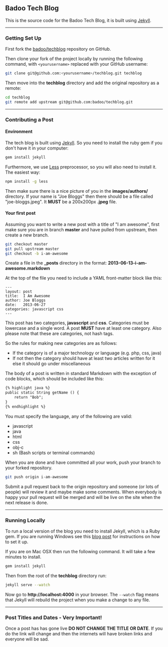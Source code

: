 ## Badoo Tech Blog

This is the source code for the Badoo Tech Blog, it is built using [Jekyll](http://jekyllrb.com/).

***

### Getting Set Up

First fork the [badoo/techblog](https://github.com/badoo/techblog) repository on GitHub.

Then clone your fork of the project locally by running the following command, with `<yourusername>` replaced with your GitHub username:
```sh
git clone git@github.com:<yourusername>/techblog.git techblog
```

Then move into the **techblog** directory and add the original repository as a remote:
```sh
cd techblog
git remote add upstream git@github.com:badoo/techblog.git
```

***

### Contributing a Post

#### Environment

The tech blog is built using [Jekyll](http://jekyllrb.com/). So you need to install the ruby gem if you don't have it in your computer:

```bash
gem install jekyll
```

Furthermore, we use [Less](http://lesscss.org/) preprocessor, so you will also need to install it. The easiest way:

```bash
npm install -g less
```

Then make sure there is a nice picture of you in the **images/authors/** directory. If your name is "Joe Bloggs" then there should be a file called "joe-bloggs.jpeg". It **MUST** be a 200x200px **.jpeg** file.

#### Your first post

Assuming you want to write a new post with a title of "I am awesome", first make sure you are in branch **master** and have pulled from upstream, then create a new branch.
```sh
git checkout master
git pull upstream master
git checkout -b i-am-awesome
```

Create a file in the **_posts** directory in the format: **2013-06-13-i-am-awesome.markdown**

At the top of the file you need to include a YAML front-matter block like this:
```
---
layout: post
title:  I Am Awesome
author: Joe Bloggs
date:   2013-06-27
categories: javascript css
---
```
This post has two categories, **javascript** and **css**. Categories must be lowercase and a single word. A post **MUST** have at least one category. Also please note that these are categories, not hash tags.

So the rules for making new categories are as follows:
* If the category is of a major technology or language (e.g. php, css, java)
* If not then the category should have at least two articles written for it else it should go under miscellaneous


The body of a post is written in standard Markdown with the exception of code blocks, which should be included like this:
```html
{% highlight java %}
public static String getName () {
    return "Bob";
}
{% endhighlight %}
```
You must specify the language, any of the following are valid:
* javascript
* java
* html
* css
* obj-c
* sh (Bash scripts or terminal commands)


When you are done and have committed all your work, push your branch to your forked repository.
```sh
git push origin i-am-awesome
```

Submit a pull request back to the origin repository and someone (or lots of people) will review it and maybe make some comments. When everybody is happy your pull request will be merged and will be live on the site when the next release is done.

***

### Running Locally

To run a local version of the blog you need to install Jekyll, which is a Ruby gem. If you are running Windows see this [blog post](http://www.madhur.co.in/blog/2011/09/01/runningjekyllwindows.html) for instructions on how to set it up.

If you are on Mac OSX then run the following command. It will take a few minutes to install.
```sh
gem install jekyll
```

Then from the root of the **techblog** directory run:
```sh
jekyll serve --watch
```
Now go to **http://localhost:4000** in your browser. The `--watch` flag means that Jekyll will rebuild the project when you make a change to any file.


***

### Post Titles and Dates - Very Important!

Once a post has has gone live **DO NOT CHANGE THE TITLE OR DATE**. If you do the link will change and then the internets will have broken links and everyone will be sad.
